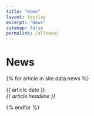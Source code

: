 ```yaml
---
title: "Home"
layout: textlay
excerpt: "News"
sitemap: false
permalink: /allnews/
---
```


# News

{% for article in site.data.news %}
<p>{{ article.date }} <br>
<em>{{ article.headline }}</em></p>
{% endfor %}

